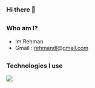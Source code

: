 ### Hi there 👋
##
### Who am I?
 - Im Rehman 
 - Gmail : rehmandl@gmail.com
##
### Technologies I use
<img src="https://skillicons.dev/icons?i=py,ts,tailwind,sass,react,nodejs,nextjs,github,figma,graphql&theme=dark" />

</div>

